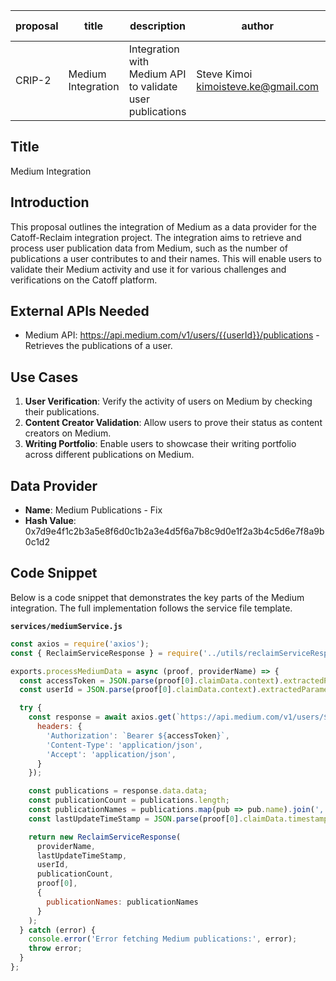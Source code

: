 | proposal | title              | description                   | author                     | discussions-to | status | type        | category | created    | requires |
|----------|--------------------|-------------------------------|----------------------------|----------------|--------|-------------|----------|------------|----------|
| CRIP-2   | Medium Integration | Integration with Medium API to validate user publications | Steve Kimoi <kimoisteve.ke@gmail.com> |                | Draft  | Integration | CRIP     | 2024-06-21 |          |

## Title

Medium Integration

## Introduction

This proposal outlines the integration of Medium as a data provider for the Catoff-Reclaim integration project. The integration aims to retrieve and process user publication data from Medium, such as the number of publications a user contributes to and their names. This will enable users to validate their Medium activity and use it for various challenges and verifications on the Catoff platform.

## External APIs Needed

- Medium API: https://api.medium.com/v1/users/{{userId}}/publications - Retrieves the publications of a user.

## Use Cases

1. **User Verification**: Verify the activity of users on Medium by checking their publications.
2. **Content Creator Validation**: Allow users to prove their status as content creators on Medium.
3. **Writing Portfolio**: Enable users to showcase their writing portfolio across different publications on Medium.

## Data Provider

- **Name**: Medium Publications - Fix
- **Hash Value**: 0x7d9e4f1c2b3a5e8f6d0c1b2a3e4d5f6a7b8c9d0e1f2a3b4c5d6e7f8a9b0c1d2

## Code Snippet

Below is a code snippet that demonstrates the key parts of the Medium integration. The full implementation follows the service file template.

**`services/mediumService.js`**

```javascript
const axios = require('axios');
const { ReclaimServiceResponse } = require('../utils/reclaimServiceResponse');

exports.processMediumData = async (proof, providerName) => {
  const accessToken = JSON.parse(proof[0].claimData.context).extractedParameters.accessToken;
  const userId = JSON.parse(proof[0].claimData.context).extractedParameters.userId;

  try {
    const response = await axios.get(`https://api.medium.com/v1/users/${userId}/publications`, {
      headers: {
        'Authorization': `Bearer ${accessToken}`,
        'Content-Type': 'application/json',
        'Accept': 'application/json',
      }
    });

    const publications = response.data.data;
    const publicationCount = publications.length;
    const publicationNames = publications.map(pub => pub.name).join(', ');
    const lastUpdateTimeStamp = JSON.parse(proof[0].claimData.timestampS);

    return new ReclaimServiceResponse(
      providerName,
      lastUpdateTimeStamp,
      userId,
      publicationCount,
      proof[0],
      {
        publicationNames: publicationNames
      }
    );
  } catch (error) {
    console.error('Error fetching Medium publications:', error);
    throw error;
  }
};